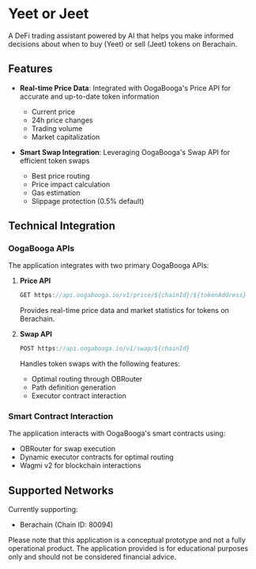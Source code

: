 # Yeet or Jeet

A DeFi trading assistant powered by AI that helps you make informed decisions about when to buy (Yeet) or sell (Jeet) tokens on Berachain.

## Features

- **Real-time Price Data**: Integrated with OogaBooga's Price API for accurate and up-to-date token information
  - Current price
  - 24h price changes
  - Trading volume
  - Market capitalization

- **Smart Swap Integration**: Leveraging OogaBooga's Swap API for efficient token swaps
  - Best price routing
  - Price impact calculation
  - Gas estimation
  - Slippage protection (0.5% default)

## Technical Integration

### OogaBooga APIs

The application integrates with two primary OogaBooga APIs:

1. **Price API**
   ```typescript
   GET https://api.oogabooga.io/v1/price/${chainId}/${tokenAddress}
   ```
   Provides real-time price data and market statistics for tokens on Berachain.

2. **Swap API**
   ```typescript
   POST https://api.oogabooga.io/v1/swap/${chainId}
   ```
   Handles token swaps with the following features:
   - Optimal routing through OBRouter
   - Path definition generation
   - Executor contract interaction

### Smart Contract Interaction

The application interacts with OogaBooga's smart contracts using:
- OBRouter for swap execution
- Dynamic executor contracts for optimal routing
- Wagmi v2 for blockchain interactions

## Supported Networks

Currently supporting:
- Berachain (Chain ID: 80094)

Please note that this application is a conceptual prototype and not a fully operational product. The application provided is for educational purposes only and should not be considered financial advice.
